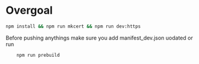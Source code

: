 # Overgoal

```bash
npm install && npm run mkcert && npm run dev:https
```

Before pushing anythings make sure you add manifest_dev.json uodated or run


```
    npm run prebuild
```


